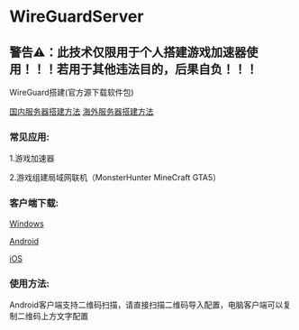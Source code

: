 # WireGuardServer

## 警告⚠：此技术仅限用于个人搭建游戏加速器使用！！！若用于其他违法目的，后果自负！！！

WireGuard搭建(官方源下载软件包)

[国内服务器搭建方法](./cn.md)  [海外服务器搭建方法](./not_cn.md)

### 常见应用:

1.游戏加速器

2.游戏组建局域网联机（MonsterHunter MineCraft GTA5）

### 客户端下载:

[Windows](https://download.wireguard.com/windows-client/)

[Android](https://f-droid.org/en/packages/com.wireguard.android/)

[iOS](https://itunes.apple.com/us/app/wireguard/id1441195209?ls=1&mt=8)

### 使用方法:

Android客户端支持二维码扫描，请直接扫描二维码导入配置，电脑客户端可以复制二维码上方文字配置
